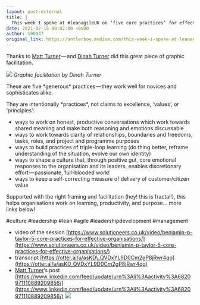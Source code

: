 ```yaml
---
layout: post-external
title: |
  This week I spoke at #leanagileUK on ‘five core practices’ for effective organisations
date: 2021-07-15 00:02:00 +0000
author: 100047
original_link: https://antlerboy.medium.com/this-week-i-spoke-at-leanagileuk-on-five-core-practices-for-effective-organisations-c3625b487de3?source=rss-97852f5a56ae------2
---
```


Thanks to [Matt Turner](https://www.linkedin.com/feed/#) — and [Dinah Turner](https://www.linkedin.com/feed/#) did this great piece of graphic facilitation.

![](https://cdn-images-1.medium.com/max/800/1*D7CJI5S0p6pbHCm0NtaDzw.jpeg)
_Graphic facilitation by Dinah Turner_

These are five \*generous\* practices — they work well for novices and sophisticates alike.

They are intentionally \*practices\*, not claims to excellence, ‘values’, or ‘principles’:

- ways to work on honest, productive conversations which work towards shared meaning and make both reasoning and emotions discussable
- ways to work towards clarity of relationships, boundaries and freedoms, tasks, roles, and project and programme purposes
- ways to build practices of triple-loop learning (do thing better, reframe understanding of the situation, evolve our own identity)
- ways to shape a culture that, through positive gut, core emotional responses to the organisation and its leaders, enables discretionary effort — passionate, full-blooded work!
- ways to keep a self-correcting measure of delivery of customer/citizen value

Supported with the right framing and facilitation (hey! this is fractal!), this helps organisations work on learning, productivity, and purpose… more links below!

#culture #leadership #lean #agile #leadershipdevelopment #management

- video of the session [https://www.solutioneers.co.uk/video/benjamin-p-taylor-5-core-practices-for-effective-organisations/](https://www.solutioneers.co.uk/video/benjamin-p-taylor-5-core-practices-for-effective-organisations/)
- transcript [https://otter.ai/u/asKD\_QVDxYL9D0Cm2gP8jRwr4qo](https://otter.ai/u/asKD_QVDxYL9D0Cm2gP8jRwr4qo)
- [Matt Turner](https://www.linkedin.com/posts/antlerboy_leanagileuk-culture-leadership-activity-6821329835034595328-VG44/#)’s post [https://www.linkedin.com/feed/update/urn%3Ali%3Aactivity%3A6820971110889209856/](https://www.linkedin.com/feed/update/urn%3Ali%3Aactivity%3A6820971110889209856/)
 ![](https://medium.com/_/stat?event=post.clientViewed&referrerSource=full_rss&postId=c3625b487de3)
